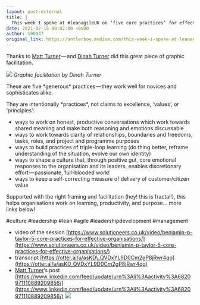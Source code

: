 ```yaml
---
layout: post-external
title: |
  This week I spoke at #leanagileUK on ‘five core practices’ for effective organisations
date: 2021-07-15 00:02:00 +0000
author: 100047
original_link: https://antlerboy.medium.com/this-week-i-spoke-at-leanagileuk-on-five-core-practices-for-effective-organisations-c3625b487de3?source=rss-97852f5a56ae------2
---
```


Thanks to [Matt Turner](https://www.linkedin.com/feed/#) — and [Dinah Turner](https://www.linkedin.com/feed/#) did this great piece of graphic facilitation.

![](https://cdn-images-1.medium.com/max/800/1*D7CJI5S0p6pbHCm0NtaDzw.jpeg)
_Graphic facilitation by Dinah Turner_

These are five \*generous\* practices — they work well for novices and sophisticates alike.

They are intentionally \*practices\*, not claims to excellence, ‘values’, or ‘principles’:

- ways to work on honest, productive conversations which work towards shared meaning and make both reasoning and emotions discussable
- ways to work towards clarity of relationships, boundaries and freedoms, tasks, roles, and project and programme purposes
- ways to build practices of triple-loop learning (do thing better, reframe understanding of the situation, evolve our own identity)
- ways to shape a culture that, through positive gut, core emotional responses to the organisation and its leaders, enables discretionary effort — passionate, full-blooded work!
- ways to keep a self-correcting measure of delivery of customer/citizen value

Supported with the right framing and facilitation (hey! this is fractal!), this helps organisations work on learning, productivity, and purpose… more links below!

#culture #leadership #lean #agile #leadershipdevelopment #management

- video of the session [https://www.solutioneers.co.uk/video/benjamin-p-taylor-5-core-practices-for-effective-organisations/](https://www.solutioneers.co.uk/video/benjamin-p-taylor-5-core-practices-for-effective-organisations/)
- transcript [https://otter.ai/u/asKD\_QVDxYL9D0Cm2gP8jRwr4qo](https://otter.ai/u/asKD_QVDxYL9D0Cm2gP8jRwr4qo)
- [Matt Turner](https://www.linkedin.com/posts/antlerboy_leanagileuk-culture-leadership-activity-6821329835034595328-VG44/#)’s post [https://www.linkedin.com/feed/update/urn%3Ali%3Aactivity%3A6820971110889209856/](https://www.linkedin.com/feed/update/urn%3Ali%3Aactivity%3A6820971110889209856/)
 ![](https://medium.com/_/stat?event=post.clientViewed&referrerSource=full_rss&postId=c3625b487de3)
